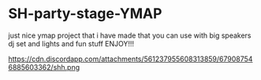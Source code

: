 # SH-party-stage-YMAP
just nice ymap project that i have made that you can use with big speakers dj set and lights and fun stuff ENJOY!!!


https://cdn.discordapp.com/attachments/561237955608313859/679087546885603362/shh.png
